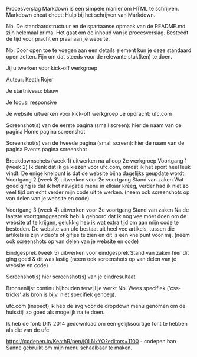 Procesverslag
Markdown is een simpele manier om HTML te schrijven. Markdown cheat cheet: Hulp bij het schrijven van Markdown.

Nb. De standaardstructuur en de spartaanse opmaak van de README.md zijn helemaal prima. Het gaat om de inhoud van je procesverslag. Besteedt de tijd voor pracht en praal aan je website.

Nb. Door open toe te voegen aan een details element kun je deze standaard open zetten. Fijn om dat steeds voor de relevante stuk(ken) te doen.

Jij
uitwerken voor kick-off werkgroep

Auteur:
Keath Rojer

Je startniveau:
blauw

Je focus:
responsive

Je website
uitwerken voor kick-off werkgroep
Je opdracht:
ufc.com

Screenshot(s) van de eerste pagina (small screen):
hier de naam van de pagina Home pagina screenshot

Screenshot(s) van de tweede pagina (small screen):
hier de naam van de pagina Events pagina screenshot

Breakdownschets (week 1)
uitwerken na afloop 2e werkgroep
Voortgang 1 (week 2)
Ik denk dat ik ga kiezen voor ufc.com, omdat ik het sport heel leuk vindt. De enige knelpunt is dat de website bijna dagelijks geupdate wordt.
Voortgang 2 (week 3)
uitwerken voor 2e voortgang
Stand van zaken
Wat goed ging is dat ik het navigatie menu in elkaar kreeg, verder had ik niet zo veel tijd om echt verder mijn code uit te werken. (neem ook screenshots op van delen van je website en code)

Voortgang 3 (week 4)
uitwerken voor 3e voortgang
Stand van zaken
Na de laatste voortganggesprek heb ik gehoord dat ik nog vee moet doen om de website af te krijgen, gelukkig heb ik wat extra tijd om aan mijn code te besteden. De website van ufc bestaat uit heel vee artikels, tussen die artikels is zijn video's of gifjes te zien en dit is een knelpunt voor mij. (neem ook screenshots op van delen van je website en code)

Eindgesprek (week 5)
uitwerken voor eindgesprek
Stand van zaken
hier dit ging goed & dit was lastig (neem ook screenshots op van delen van je website en code)

Screenshot(s)
hier screenshot(s) van je eindresultaat

Bronnenlijst
continu bijhouden terwijl je werkt
Nb. Wees specifiek ('css-tricks' als bron is bijv. niet specifiek genoeg).

ufc.com (inspect) Ik heb de svg voor de dropdown menu genomen om de huisstijl zo goed als mogelijk na te doen.

Ik heb de font: DIN 2014 gedownload om een gelijksoortige font te hebben als die van de ufc.

https://codepen.io/KeathR/pen/jOLNxYO?editors=1100 - codepen ban Sanne gebruikt om mijn menu schaalbaar te maken.
